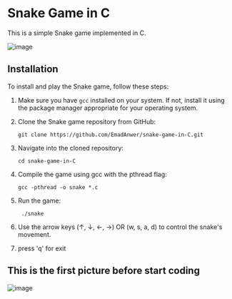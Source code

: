# Snake Game in C

This is a simple Snake game implemented in C.

  ![image](https://github.com/EmadAnwer/snake-game-in-C/assets/42850447/1ae1156b-fa92-4d65-b160-2fa86d4796de)
## Installation

To install and play the Snake game, follow these steps:

1. Make sure you have `gcc` installed on your system. If not, install it using the package manager appropriate for your operating system.

2. Clone the Snake game repository from GitHub:

   ```shell
   git clone https://github.com/EmadAnwer/snake-game-in-C.git

3. Navigate into the cloned repository:
   ```shell
   cd snake-game-in-C

4. Compile the game using gcc with the pthread flag:
    ```shell
    gcc -pthread -o snake *.c

5. Run the game:
   ```shell
    ./snake

7. Use the arrow keys (↑, ↓, ←, →) OR  (w, s, a, d)  to control the snake's movement.

8. press 'q' for exit


## This is the first picture before start coding
![image](https://github.com/EmadAnwer/snake-game-in-C/assets/42850447/d58b8942-db2f-4f8a-abd3-32ac1771fd19)








